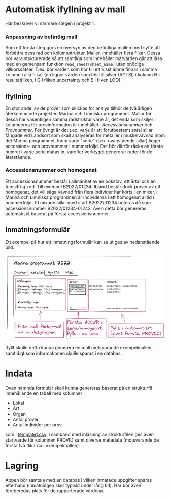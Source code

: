 # Automatisk ifyllning av mall

Här beskriver vi närmare stegen i projekt 1.

### Anpassning av befintlig mall

Som ett första steg görs en översyn av den befintliga mallen med syfte att förbättra dess rad och kolumnstruktur. Mallen innehåller flera flikar. Dessa bör vara stukturerade så att samtliga som innehåller mätvärden går att läsa med en gemensam funktion `read_sheet(sheet_name)` utan onödiga villkorssatser. T.ex. bör värden som hör till ett visst ämne finnas i samma kolumn i alla flikar (nu ligger värden som hör till silver (AGTSI) i kolumn H i resultatfilken, i G i fliken uncertainty och E i fliken LOQ).

## Ifyllning

En stor andel av de prover som skickas för analys tillhör de två årligen återkommande projekten Marina och Limniska programmet. Mallar för dessa har väsentligen samma radstruktur varje år, det enda som skiljer i kolumnerna för provinformation är innehållet i *Accessionsnummer* och *Provnummer*. För övrigt är det t.ex. varje år ett förutbestämt antal sillar fångade vid Landsort som skall analyseras för metaller i muskelvävnad inom det Marina programmet. Inom varje "serie" (t.ex. ovanstående sillar) ligger accessions- och provnummer i nummerföljd. Det bör därför räcka att första numret i varje serie matas in, varefter verktyget genererar rader för de återstående.

### Accessionsnummer och homogenat

Ett accessionsnummer består i allmänhet av en bokstav, ett årtal och en femsiffrig kod. Till exempel B2022/01234. Ibland består dock prover av ett homogenat, det vill säga vävnad från flera individer har körts i en mixer. I Marina och Limniska programmen är individerna i ett homogenat alltid i nummerföljd. 10 mixade sillar med start B2022/01234 noteras då som accessionsnummer B2022/01234-01243. Även detta bör genereras automatiskt baserat på första accessionsnummer. 

## Inmatningsformulär

Ett exempel på hur ett inmatningsformulär kan se ut ges av nedanstående bild.

![](template.png)

Ifyllt skulle detta kunna generera en mall motsvarande exempelmallen, samtidigt som informationen skulle sparas i en databas.

# Indata

Ovan nämnda formulär skall kunna genereras baserat på en strukturfil innehållande en tabell med kolumner

- Lokal
- Art
- Organ
- Antal prover
- Antal individer per prov

som i [template1.csv](template1.csv). I samband med inläsning av strukturfilen ges även startvärde för kolumnen PROVID samt diverse metadata (motsvarande de första två flikarna i exempelmallen).

# Lagring

Appen bör samtala med en databas i vilken inmatade uppgifter sparas efterhand (inmatningen sker typiskt under lång tid). Här bör även föreberedas plats för de rapporterade värdena.
